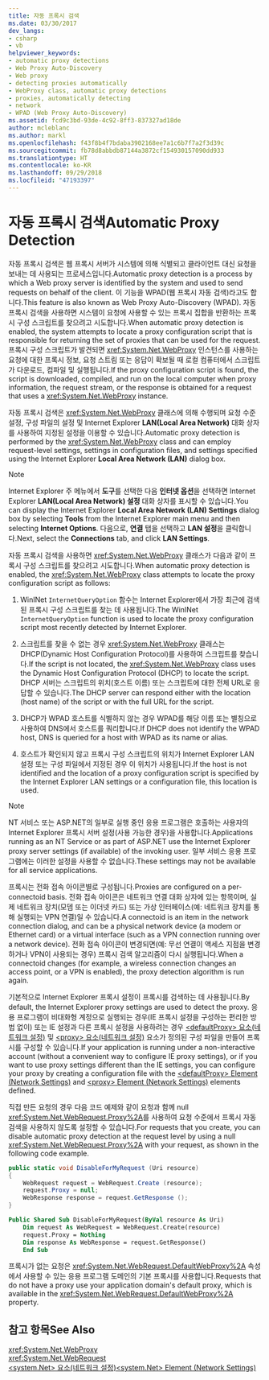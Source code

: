 ```yaml
---
title: 자동 프록시 검색
ms.date: 03/30/2017
dev_langs:
- csharp
- vb
helpviewer_keywords:
- automatic proxy detections
- Web Proxy Auto-Discovery
- Web proxy
- detecting proxies automatically
- WebProxy class, automatic proxy detections
- proxies, automatically detecting
- network
- WPAD (Web Proxy Auto-Discovery)
ms.assetid: fcd9c3bd-93de-4c92-8ff3-837327ad18de
author: mcleblanc
ms.author: markl
ms.openlocfilehash: f43f8b4f7bdaba3902168ee7a1c6b7f7a2f3d39c
ms.sourcegitcommit: fb78d8abbdb87144a3872cf154930157090dd933
ms.translationtype: HT
ms.contentlocale: ko-KR
ms.lasthandoff: 09/29/2018
ms.locfileid: "47193397"
---
```

# <a name="automatic-proxy-detection"></a><span data-ttu-id="a9d09-102">자동 프록시 검색</span><span class="sxs-lookup"><span data-stu-id="a9d09-102">Automatic Proxy Detection</span></span>
<span data-ttu-id="a9d09-103">자동 프록시 검색은 웹 프록시 서버가 시스템에 의해 식별되고 클라이언트 대신 요청을 보내는 데 사용되는 프로세스입니다.</span><span class="sxs-lookup"><span data-stu-id="a9d09-103">Automatic proxy detection is a process by which a Web proxy server is identified by the system and used to send requests on behalf of the client.</span></span> <span data-ttu-id="a9d09-104">이 기능을 WPAD(웹 프록시 자동 검색)라고도 합니다.</span><span class="sxs-lookup"><span data-stu-id="a9d09-104">This feature is also known as Web Proxy Auto-Discovery (WPAD).</span></span> <span data-ttu-id="a9d09-105">자동 프록시 검색을 사용하면 시스템이 요청에 사용할 수 있는 프록시 집합을 반환하는 프록시 구성 스크립트를 찾으려고 시도합니다.</span><span class="sxs-lookup"><span data-stu-id="a9d09-105">When automatic proxy detection is enabled, the system attempts to locate a proxy configuration script that is responsible for returning the set of proxies that can be used for the request.</span></span> <span data-ttu-id="a9d09-106">프록시 구성 스크립트가 발견되면 <xref:System.Net.WebProxy> 인스턴스를 사용하는 요청에 대한 프록시 정보, 요청 스트림 또는 응답이 확보될 때 로컬 컴퓨터에서 스크립트가 다운로드, 컴파일 및 실행됩니다.</span><span class="sxs-lookup"><span data-stu-id="a9d09-106">If the proxy configuration script is found, the script is downloaded, compiled, and run on the local computer when proxy information, the request stream, or the response is obtained for a request that uses a <xref:System.Net.WebProxy> instance.</span></span>  
  
 <span data-ttu-id="a9d09-107">자동 프록시 검색은 <xref:System.Net.WebProxy> 클래스에 의해 수행되며 요청 수준 설정, 구성 파일의 설정 및 Internet Explorer **LAN(Local Area Network)** 대화 상자를 사용하여 지정된 설정을 이용할 수 있습니다.</span><span class="sxs-lookup"><span data-stu-id="a9d09-107">Automatic proxy detection is performed by the <xref:System.Net.WebProxy> class and can employ request-level settings, settings in configuration files, and settings specified using the Internet Explorer **Local Area Network (LAN)** dialog box.</span></span>  
  
> [!NOTE]
>  <span data-ttu-id="a9d09-108">Internet Explorer 주 메뉴에서 **도구**를 선택한 다음 **인터넷 옵션**을 선택하면 Internet Explorer **LAN(Local Area Network) 설정** 대화 상자를 표시할 수 있습니다.</span><span class="sxs-lookup"><span data-stu-id="a9d09-108">You can display the Internet Explorer **Local Area Network (LAN) Settings** dialog box by selecting **Tools** from the Internet Explorer main menu and then selecting **Internet Options**.</span></span> <span data-ttu-id="a9d09-109">다음으로, **연결** 탭을 선택하고 **LAN 설정**을 클릭합니다.</span><span class="sxs-lookup"><span data-stu-id="a9d09-109">Next, select the **Connections** tab, and click **LAN Settings**.</span></span>  
  
 <span data-ttu-id="a9d09-110">자동 프록시 검색을 사용하면 <xref:System.Net.WebProxy> 클래스가 다음과 같이 프록시 구성 스크립트를 찾으려고 시도합니다.</span><span class="sxs-lookup"><span data-stu-id="a9d09-110">When automatic proxy detection is enabled, the <xref:System.Net.WebProxy> class attempts to locate the proxy configuration script as follows:</span></span>  
  
1.  <span data-ttu-id="a9d09-111">WinINet `InternetQueryOption` 함수는 Internet Explorer에서 가장 최근에 검색된 프록시 구성 스크립트를 찾는 데 사용됩니다.</span><span class="sxs-lookup"><span data-stu-id="a9d09-111">The WinINet `InternetQueryOption` function is used to locate the proxy configuration script most recently detected by Internet Explorer.</span></span>  
  
2.  <span data-ttu-id="a9d09-112">스크립트를 찾을 수 없는 경우 <xref:System.Net.WebProxy> 클래스는 DHCP(Dynamic Host Configuration Protocol)를 사용하여 스크립트를 찾습니다.</span><span class="sxs-lookup"><span data-stu-id="a9d09-112">If the script is not located, the <xref:System.Net.WebProxy> class uses the Dynamic Host Configuration Protocol (DHCP) to locate the script.</span></span> <span data-ttu-id="a9d09-113">DHCP 서버는 스크립트의 위치(호스트 이름) 또는 스크립트에 대한 전체 URL로 응답할 수 있습니다.</span><span class="sxs-lookup"><span data-stu-id="a9d09-113">The DHCP server can respond either with the location (host name) of the script or with the full URL for the script.</span></span>  
  
3.  <span data-ttu-id="a9d09-114">DHCP가 WPAD 호스트를 식별하지 않는 경우 WPAD를 해당 이름 또는 별칭으로 사용하여 DNS에서 호스트를 쿼리합니다.</span><span class="sxs-lookup"><span data-stu-id="a9d09-114">If DHCP does not identify the WPAD host, DNS is queried for a host with WPAD as its name or alias.</span></span>  
  
4.  <span data-ttu-id="a9d09-115">호스트가 확인되지 않고 프록시 구성 스크립트의 위치가 Internet Explorer LAN 설정 또는 구성 파일에서 지정된 경우 이 위치가 사용됩니다.</span><span class="sxs-lookup"><span data-stu-id="a9d09-115">If the host is not identified and the location of a proxy configuration script is specified by the Internet Explorer LAN settings or a configuration file, this location is used.</span></span>  
  
> [!NOTE]
>  <span data-ttu-id="a9d09-116">NT 서비스 또는 ASP.NET의 일부로 실행 중인 응용 프로그램은 호출하는 사용자의 Internet Explorer 프록시 서버 설정(사용 가능한 경우)을 사용합니다.</span><span class="sxs-lookup"><span data-stu-id="a9d09-116">Applications running as an NT Service or as part of ASP.NET use the Internet Explorer proxy server settings (if available) of the invoking user.</span></span> <span data-ttu-id="a9d09-117">일부 서비스 응용 프로그램에는 이러한 설정을 사용할 수 없습니다.</span><span class="sxs-lookup"><span data-stu-id="a9d09-117">These settings may not be available for all service applications.</span></span>  
  
 <span data-ttu-id="a9d09-118">프록시는 전화 접속 아이콘별로 구성됩니다.</span><span class="sxs-lookup"><span data-stu-id="a9d09-118">Proxies are configured on a per-connectoid basis.</span></span> <span data-ttu-id="a9d09-119">전화 접속 아이콘은 네트워크 연결 대화 상자에 있는 항목이며, 실제 네트워크 장치(모뎀 또는 이더넷 카드) 또는 가상 인터페이스(예: 네트워크 장치를 통해 실행되는 VPN 연결)일 수 있습니다.</span><span class="sxs-lookup"><span data-stu-id="a9d09-119">A connectoid is an item in the network connection dialog, and can be a physical network device (a modem or Ethernet card) or a virtual interface (such as a VPN connection running over a network device).</span></span> <span data-ttu-id="a9d09-120">전화 접속 아이콘이 변경되면(예: 무선 연결이 액세스 지점을 변경하거나 VPN이 사용되는 경우) 프록시 검색 알고리즘이 다시 실행됩니다.</span><span class="sxs-lookup"><span data-stu-id="a9d09-120">When a connectoid changes (for example, a wireless connection changes an access point, or a VPN is enabled), the proxy detection algorithm is run again.</span></span>  
  
 <span data-ttu-id="a9d09-121">기본적으로 Internet Explorer 프록시 설정이 프록시를 검색하는 데 사용됩니다.</span><span class="sxs-lookup"><span data-stu-id="a9d09-121">By default, the Internet Explorer proxy settings are used to detect the proxy.</span></span> <span data-ttu-id="a9d09-122">응용 프로그램이 비대화형 계정으로 실행되는 경우(IE 프록시 설정을 구성하는 편리한 방법 없이) 또는 IE 설정과 다른 프록시 설정을 사용하려는 경우 [\<defaultProxy> 요소(네트워크 설정)](../../../docs/framework/configure-apps/file-schema/network/defaultproxy-element-network-settings.md) 및 [\<proxy> 요소(네트워크 설정)](../../../docs/framework/configure-apps/file-schema/network/proxy-element-network-settings.md) 요소가 정의된 구성 파일을 만들어 프록시를 구성할 수 있습니다.</span><span class="sxs-lookup"><span data-stu-id="a9d09-122">If your application is running under a non-interactive account (without a convenient way to configure IE proxy settings), or if you want to use proxy settings different than the IE settings, you can configure your proxy by creating a configuration file with the [\<defaultProxy> Element (Network Settings)](../../../docs/framework/configure-apps/file-schema/network/defaultproxy-element-network-settings.md) and [\<proxy> Element (Network Settings)](../../../docs/framework/configure-apps/file-schema/network/proxy-element-network-settings.md) elements defined.</span></span>  
  
 <span data-ttu-id="a9d09-123">직접 만든 요청의 경우 다음 코드 예제와 같이 요청과 함께 null <xref:System.Net.WebRequest.Proxy%2A>를 사용하여 요청 수준에서 프록시 자동 검색을 사용하지 않도록 설정할 수 있습니다.</span><span class="sxs-lookup"><span data-stu-id="a9d09-123">For requests that you create, you can disable automatic proxy detection at the request level by using a null <xref:System.Net.WebRequest.Proxy%2A> with your request, as shown in the following code example.</span></span>  
  
```csharp  
public static void DisableForMyRequest (Uri resource)  
{  
    WebRequest request = WebRequest.Create (resource);  
    request.Proxy = null;  
    WebResponse response = request.GetResponse ();  
}  
```  
  
```vb  
Public Shared Sub DisableForMyRequest(ByVal resource As Uri)  
    Dim request As WebRequest = WebRequest.Create(resource)  
    request.Proxy = Nothing  
    Dim response As WebResponse = request.GetResponse()  
    End Sub   
```  
  
 <span data-ttu-id="a9d09-124">프록시가 없는 요청은 <xref:System.Net.WebRequest.DefaultWebProxy%2A> 속성에서 사용할 수 있는 응용 프로그램 도메인의 기본 프록시를 사용합니다.</span><span class="sxs-lookup"><span data-stu-id="a9d09-124">Requests that do not have a proxy use your application domain's default proxy, which is available in the <xref:System.Net.WebRequest.DefaultWebProxy%2A> property.</span></span>  
  
## <a name="see-also"></a><span data-ttu-id="a9d09-125">참고 항목</span><span class="sxs-lookup"><span data-stu-id="a9d09-125">See Also</span></span>  
 <xref:System.Net.WebProxy>  
 <xref:System.Net.WebRequest>  
 [<span data-ttu-id="a9d09-126">\<system.Net> 요소(네트워크 설정)</span><span class="sxs-lookup"><span data-stu-id="a9d09-126">\<system.Net> Element (Network Settings)</span></span>](../../../docs/framework/configure-apps/file-schema/network/system-net-element-network-settings.md)
